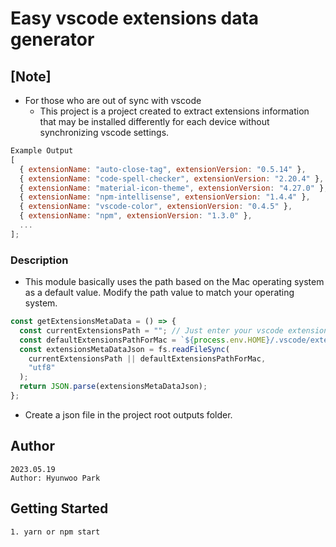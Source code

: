 # Easy vscode extensions data generator

## [Note]

- For those who are out of sync with vscode
  - This project is a project created to extract extensions information that may be installed differently for each device without synchronizing vscode settings.

```javascript
Example Output
[
  { extensionName: "auto-close-tag", extensionVersion: "0.5.14" },
  { extensionName: "code-spell-checker", extensionVersion: "2.20.4" },
  { extensionName: "material-icon-theme", extensionVersion: "4.27.0" },
  { extensionName: "npm-intellisense", extensionVersion: "1.4.4" },
  { extensionName: "vscode-color", extensionVersion: "0.4.5" },
  { extensionName: "npm", extensionVersion: "1.3.0" },
  ...
];
```

### Description

- This module basically uses the path based on the Mac operating system as a default value. Modify the path value to match your operating system.

```javascript
const getExtensionsMetaData = () => {
  const currentExtensionsPath = ""; // Just enter your vscode extensions.json path here.
  const defaultExtensionsPathForMac = `${process.env.HOME}/.vscode/extensions/extensions.json`;
  const extensionsMetaDataJson = fs.readFileSync(
    currentExtensionsPath || defaultExtensionsPathForMac,
    "utf8"
  );
  return JSON.parse(extensionsMetaDataJson);
};
```

- Create a json file in the project root outputs folder.

## Author

```
2023.05.19
Author: Hyunwoo Park
```

## Getting Started

```
1. yarn or npm start
```

#

